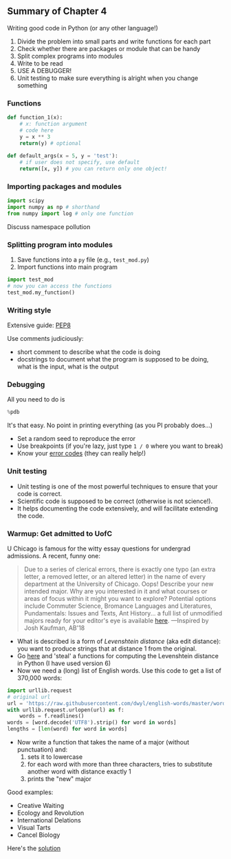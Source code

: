 ## Summary of Chapter 4

Writing good code in Python (or any other language!)

1. Divide the problem into small parts and write functions for each part
2. Check whether there are packages or module that can be handy
3. Split complex programs into modules
4. Write to be read
5. USE A DEBUGGER!
6. Unit testing to make sure everything is alright when you change something

### Functions

```python
def function_1(x):
    # x: function argument
    # code here
    y = x ** 3
    return(y) # optional
    
def default_args(x = 5, y = 'test'):
    # if user does not specify, use default
    return([x, y]) # you can return only one object!
```

### Importing packages and modules

```python
import scipy
import numpy as np # shorthand
from numpy import log # only one function
```

Discuss namespace pollution

### Splitting program into modules

1. Save functions into a `py` file (e.g., `test_mod.py`)
2. Import functions into main program 

```python
import test_mod
# now you can access the functions
test_mod.my_function()
```

### Writing style

Extensive guide: [PEP8](https://pep8.org/)

Use comments judiciously:

- short comment to describe what the code is doing
- docstrings to document what the program is supposed to be doing, what is the input, what is the output

### Debugging

All you need to do is

```python
%pdb
```

It's that easy. No point in printing everything (as you PI probably does...)

- Set a random seed to reproduce the error
- Use breakpoints (if you're lazy, just type `1 / 0` where you want to break)
- Know your [error codes](https://docs.python.org/3/library/exceptions.html#bltin-exceptions) (they can really help!)

### Unit testing

- Unit testing is one of the most powerful techniques to ensure that your code is correct. 
- Scientific code is supposed to be correct (otherwise is not science!).
- It helps documenting the code extensively, and will facilitate extending the code.


### Warmup: Get admitted to UofC

U Chicago is famous for the witty essay questions for undergrad admissions. A recent, funny one:

> Due to a series of clerical errors, there is exactly one typo (an extra letter, a removed letter, or an altered letter) in the name of every department at the University of Chicago. Oops! Describe your new intended major. Why are you interested in it and what courses or areas of focus within it might you want to explore? Potential options include Commuter Science, Bromance Languages and Literatures, Pundamentals: Issues and Texts, Ant History... a full list of unmodified majors ready for your editor's eye is available [here](https://collegeadmissions.uchicago.edu/academics/areas-study).
—Inspired by Josh Kaufman, AB'18

- What is described is a form of *Levenshtein distance* (aka edit distance): you want to produce strings that at distance 1 from the original.
- Go [here](https://en.wikibooks.org/wiki/Algorithm_Implementation/Strings/Levenshtein_distance#Python) and 'steal' a functions for computing the Levenshtein distance in Python (I have used version 6)
- Now we need a (long) list of English words. Use this code to get a list of 370,000 words:

```python
import urllib.request
# original url
url = 'https://raw.githubusercontent.com/dwyl/english-words/master/words_alpha.txt'
with urllib.request.urlopen(url) as f:
    words = f.readlines()
words = [word.decode('UTF8').strip() for word in words]
lengths = [len(word) for word in words]
```

- Now write a function that takes the name of a major (without punctuation) and:
  1. sets it to lowercase
  2. for each word with more than three characters, tries to substitute another word with distance exactly 1
  3. prints the "new" major
  
Good examples:

- Creative Waiting
- Ecology and Revolution
- International Delations
- Visual Tarts
- Cancel Biology

Here's the [solution](solutions/week3)

